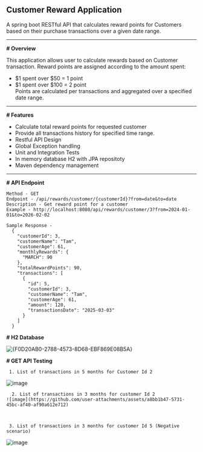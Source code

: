 ## Customer Reward Application
A spring boot RESTful API that calculates reward points for Customers based on their purchase transactions over a given date range.

---
__# Overview__

This application allows user to calculate rewards based on Customer transaction. Reward points are assigned according to the amount spent:
  - $1 spent over $50 = 1 point
  - $1 spent over $100 = 2 point   
Points are calculated per transactions and aggregated over a specified date range.
---
__# Features__

- Calculate total reward points for requested customer
- Provide all transactions history for specified time range.
- Restful API Design
- Global Exception handling
- Unit and Integration Tests
- In memory database H2 with JPA repositoty
- Maven dependency management
---  
__# API Endpoint__  

    Method - GET   
    Endpoint - /api/rewards/customer/{customerId}?from=date&to=date  
    Description - Get reward point for a customer  
    Example - http://localhost:8080/api/rewards/customer/3?from=2024-01-01&to=2026-02-02  
    
    Sample Response - 
      {
        "customerId": 3,
        "customerName": "Tam",
        "customerAge": 61,
        "monthlyRewards": {
          "MARCH": 90
        },
        "totalRewardPoints": 90,
        "transactions": [
          {
            "id": 5,
            "customerId": 3,
            "customerName": "Tam",
            "customerAge": 61,
            "amount": 120,
            "transactionsDate": "2025-03-03"
          }
        ]
      }

__# H2 Database__   

  ![{F0D20AB0-2788-4573-8D68-EBF869E08B5A}](https://github.com/user-attachments/assets/aeb5b5bc-a118-4ad7-86f9-cd5dacca218b)

__# GET API Testing__  

     1. List of transactions in 5 months for Customer Id 2
  ![image](https://github.com/user-attachments/assets/4adfdc70-39f0-4c8c-b1c5-51e8ee6c5add)



      2. List of transactions in 3 months for customer Id 2
    ![image](https://github.com/user-attachments/assets/a8bb1b47-5731-45bc-af40-af90a612e712)


      
     3. List of transactions in 3 months for customer Id 5 (Negative scenario)
  ![image](https://github.com/user-attachments/assets/75041b78-9310-4bae-a69f-7fca658f67b2)







